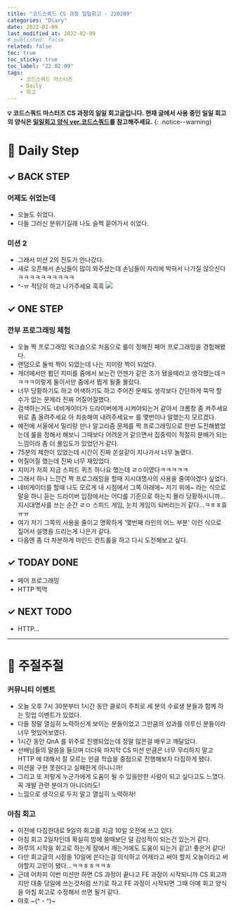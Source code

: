 ```yaml
---
title: "코드스쿼드 CS 과정 일일회고 - 220209"
categories: "Diary"
date: 2022-02-09
last_modified_at: 2022-02-09
# published: false
related: false
toc: true
toc_sticky: true
toc_label: "22.02.09"
tags:
    - 코드스쿼드 마스터즈
    - Daily
    - 회고
---
```

__💡 코드스쿼드 마스터즈 CS 과정의 일일 회고글입니다. 현재 글에서 사용 중인 일일 회고의 양식은 [<U>일일회고 양식 ver.코드스쿼드</U>](https://hemudi.github.io/diary/daily-retrospective-form/)를 참고해주세요.__
{: .notice--warning}

# __💭 Daily Step__
## __✓ BACK STEP__
### __어제도 쉬었는데__
- 오늘도 쉬었다.
- 다들 그러신 분위기길래 나도 슬쩍 묻어가서 쉬었다.

### __미션 2__
- 그래서 미션 2의 진도가 안나갔다.
- 새로 오픈해서 손님들이 많이 와주셨는데 손님들이 자리에 박혀서 나가질 않으신다ㅋㅋㅋㅋㅋㅋㅋㅋㅋㅋ
- ^-ㅠ 적당히 하고 나가주세요 흑흑
![](../../../assets/images/pc_bang.png)

## __✓ ONE STEP__
### __깐부 프로그래밍 체험__
- 오늘 짝 프로그래밍 워크숍으로 처음으로 룰이 정해진 페어 프로그래밍을 경험해봤다.
- 랜덤으로 둘씩 짝이 되었는데 나는 지미랑 짝이 되었다.
- 게더에서만 뵙던 지미를 줌에서 보는건 언젠가 같은 조가 됐을때라고 생각했는데ㅋㅋㅋㅋ이렇게 둘이서만 줌에서 뵙게 될줄 몰랐다.
- 너무 당황하기도 하고 어색하기도 하고 주어진 문제도 생각보다 간단하게 뚝딱 할 수가 없는 문제라 진짜 어질어질했다.
- 검색하는거도 네비게이터가 드라이버에게 시켜야되는거 같아서 크롬창 좀 켜주세요 위로 좀 올려주세요 아 죄송해여 내려주세요ㅠ 를 몇번이나 말했는지 모르겠다.
- 예전에 서울에서 밀리랑 만나 알고리즘 문제를 짝 프로그래밍으로 한번 도전해봤었는데 룰을 정해서 해보니 그때보다 어려운거 같으면서 집중력이 적절히 분배가 되는 느낌이라 좀 더 몰입도가 있었던거 같다.
- 75분의 제한이 있었는데 시간이 진짜 쏜살같이 지나가서 너무 놀랬다.
- 어질어질 했는데 진짜 너무 재밌었다.
- 지미가 저희 지금 스피드 퀴즈 하나요 했는데 ㄹㅇ이였다ㅋㅋㅋㅋㅋ
- 그래서 하나 느낀건 짝 프로그래밍을 할때 지시대명사의 사용을 줄여야겠다 싶었다.
- 네비게이터를 할때 나도 모르게 내 시점에서 그쪽 아래에~ 저기 위에~ 라는 식으로 말을 하니 듣는 드라이버 입장에서는 어디를 기준으로 하는지 몰라 당황하시니까... 지시대명사를 쓰는 순간 ㄹㅇ 스피드 게임, 눈치 게임이 되버리는거 같다...ㅋㅎㅎ휴ㅠㅠ
- 여기 저기 그쪽의 사용을 줄이고 명확하게 '몇번째 라인의 어느 부분' 이런 식으로 짚어서 설명을 드리는게 나은거 같다.
- 다음엔 좀 더 차분하게 마인드 컨트롤을 하고 다시 도전해보고 싶다.

## __✓ TODAY DONE__
- 페어 프로그래밍
- HTTP 찍먹

## __✓ NEXT TODO__
- HTTP...

---
# __💬 주절주절__
### __커뮤니티 이벤트__
- 오늘 오후 7시 30분부터 1시간 동안 클로이 주최로 세 분의 수료생 분들과 함께 하는 밋업 이벤트가 있었다.
- 다들 정말 열심히 노력하신게 보이는 분들이었고 그만큼의 성과를 이루신 분들이라 너무 멋있어보였다.
- 1시간 동안 QnA 를 위주로 진행되었는데 정말 많은걸 배우고 깨달았다.
- 선배님들의 말씀을 들으며 더더욱 마지막 CS 미션 만큼은 너무 무리하지 말고 HTTP 에 대해서 잘 모르는 만큼 학습을 중점으로 진행해보자 다짐하게 됐다.
- 미션을 구현 못한다고 실패한게 아니니까!
- 그리고 또 저렇게 누군가에게 도움이 될 수 있을만한 사람이 되고 싶다고도 느꼈다. 꼭 개발 관련 분야가 아니더라도!
- 느낌으로 생각으로 두지 말고 열심히 노력하자!

### __아침 회고__
- 이전에 다짐한대로 9일의 회고를 지금 10일 오전에 쓰고 있다.
- 아침 회고 2일차인데 확실히 밤에 쓸때보단 덜 감성적이 되는건 있는거 같다.
- 하루의 시작을 회고로 하는게 잠에서 깨는거에도 도움이 되는거 같고! 좋은거 같다!
- 다만 회고글의 시점을 10일에 쓴다는걸 의식하고 어제라고 써야 할지 오늘이라고 써야할지 고민이 됐다...ㅋㅋㅎㅎㅋㅋㅎ
- 근데 어차피 이번 미션만 하면 CS 과정이 끝나고 FE 과정이 시작되니까 CS 회고까지만 대충 당일에 쓰는것처럼 쓰기로 하고 FE 과정이 시작되면 그때 아예 회고 양식을 아침 회고로 수정해서 쓰면 될거 같다.
- 야호 ~(^ - ^)~